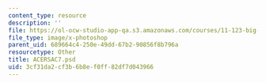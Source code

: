```yaml
---
content_type: resource
description: ''
file: https://ol-ocw-studio-app-qa.s3.amazonaws.com/courses/11-123-big-plans-and-mega-urban-landscapes-spring-2014/3cf31da2cf3b6b8ef0ff82df7d043966_ACERSAC7.psd
file_type: image/x-photoshop
parent_uid: 689664c4-250e-49dd-67b2-90856f8b796a
resourcetype: Other
title: ACERSAC7.psd
uid: 3cf31da2-cf3b-6b8e-f0ff-82df7d043966
---
```

